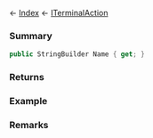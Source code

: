 ← [Index](Api-Index) ← [ITerminalAction](Sandbox.ModAPI.Interfaces.ITerminalAction)

### Summary

```csharp
public StringBuilder Name { get; }
```

### Returns

### Example

### Remarks

